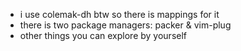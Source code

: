 - i use colemak-dh btw so there is mappings for it
- there is two package managers: packer & vim-plug
- other things you can explore by yourself
